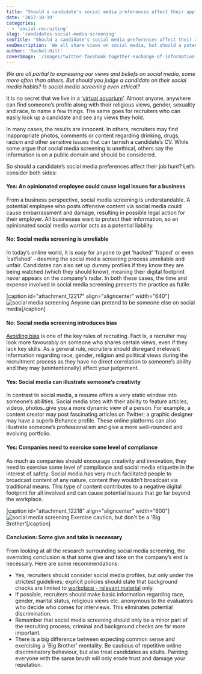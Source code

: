 ```yaml
---
title: "Should a candidate's social media preferences affect their application?"
date: '2017-10-19'
categories:
  - 'social-recruiting'
slug: 'candidates-social-media-screening'
seoTitle: "Should a candidate's social media preferences affect their application?"
seoDescription: 'We all share views on social media, but should a potential candidate be judged for their social media usage? Is social media screening ethical?'
author: 'Rachel-Hill'
coverImage: '/images/twitter-facebook-together-exchange-of-information-147413.jpeg'
---
```


_We are all partial to expressing our views and beliefs on social media, some more often than others. But should you judge a candidate on their social media habits? Is social media screening even ethical?_

It is no secret that we live in a ‘[virtual aquarium](http://time.com/3894276/social-media-monitoring-work/)’. Almost anyone, anywhere can find someone’s profile along with their religious views, gender, sexuality and race, to name a few things. The same goes for recruiters who can easily look up a candidate and see any views they hold.

In many cases, the results are innocent. In others, recruiters may find inappropriate photos, comments or content regarding drinking, drugs, racism and other sensitive issues that can tarnish a candidate’s CV. While some argue that social media screening is unethical, others say the information is on a public domain and should be considered.

So should a candidate’s social media preferences affect their job hunt? Let’s consider both sides:

#### **Yes: An opinionated employee could cause legal issues for a business**

From a business perspective, social media screening is understandable. A potential employee who posts offensive content via social media could cause embarrassment and damage, resulting in possible legal action for their employer. All businesses want to protect their information, so an opinionated social media warrior acts as a potential liability.

#### **No: Social media screening is unreliable**

In today’s online world, it is easy for anyone to get ‘hacked’ ‘fraped’ or even ‘catfished’ - deeming the social media screening process unreliable and unfair. Candidates can also set up dummy profiles if they know they are being watched (which they should know), meaning their digital footprint never appears on the company’s radar. In both these cases, the time and expense involved in social media screening presents the practice as futile.

\[caption id="attachment_12217" align="aligncenter" width="640"\]![social media screening](/images/carnival-venice-eyes-mask-53207.jpeg) Anyone can pretend to be someone else on social media\[/caption\]

#### **No: Social media screening introduces bias**

[Avoiding bias](https://hirehive.com/avoiding-hiring-bias/) is one of the key rules of recruiting. Fact is, a recruiter may look more favourably on someone who shares certain views, even if they lack key skills. As a general rule, recruiters should disregard irrelevant information regarding race, gender, religion and political views during the recruitment process as they have no direct correlation to someone’s ability and they may (unintentionally) affect your judgement.

#### **Yes: Social media can illustrate someone’s creativity**

In contrast to social media, a resume offers a very static window into someone’s abilities. Social media sites with their ability to feature articles, videos, photos..give you a more dynamic view of a person. For example, a content creator may post fascinating articles on Twitter; a graphic designer may have a superb Behance profile. These online platforms can also illustrate someone’s professionalism and give a more well-rounded and evolving portfolio.

#### **Yes: Companies need to exercise some level of compliance**

As much as companies should encourage creativity and innovation, they need to exercise some level of compliance and social media etiquette in the interest of safety. Social media has very much facilitated people to broadcast content of any nature, content they wouldn’t broadcast via traditional means. This type of content contributes to a negative digital footprint for all involved and can cause potential issues that go far beyond the workplace.

\[caption id="attachment_12218" align="aligncenter" width="600"\]![social media screening](/images/image6-e1508418882909.jpg) Exercise caution, but don't be a 'Big Brother'\[/caption\]

#### **Conclusion: Some give and take is necessary**

From looking at all the research surrounding social media screening, the overriding conclusion is that some give and take on the company’s end is necessary. Here are some recommendations:

- Yes, recruiters should consider social media profiles, but only under the strictest guidelines; explicit policies should state that background checks are limited to [workplace - relevant material](http://www.latimes.com/opinion/op-ed/la-oe-0107-strauss-employment-discrimination-online-20160107-story.html) only.
- If possible, recruiters should make basic information regarding race, gender, marital status, religious views etc. anonymous to the evaluators who decide who comes for interviews. This eliminates potential discrimination.
- Remember that social media screening should only be a minor part of the recruiting process; criminal and background checks are far more important.
- There is a big difference between expecting common sense and exercising a 'Big Brother' mentality. Be cautious of repetitive online discriminatory behaviour, but also treat candidates as adults. Painting everyone with the same brush will only erode trust and damage your reputation.
